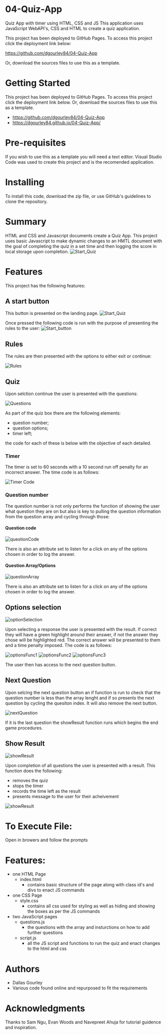 # 04-Quiz-App
Quiz App with timer using HTML, CSS and JS
This application uses JavaScript WebAPI's, CSS and  HTML to create a quiz application.

This project has been deployed to GitHub Pages. To access this project click the deployment link below:

https://github.com/dgourley84/04-Quiz-App

Or, download the sources files to use this as a template.

# Getting Started

This project has been deployed to GitHub Pages. To access this project click the deployment link below. Or, download the sources files to use this as a template.
-  https://github.com/dgourley84/04-Quiz-App
-  https://dgourley84.github.io/04-Quiz-App/

# Pre-requisites
If you wish to use this as a template you will need a text editor. Visual Studio Code was used to create this project and is the recomended application.

# Installing

To install this code, download the zip file, or use GitHub's guidelines to clone the repository.

# Summary
HTML and CSS and Javascript documents create a Quiz App. This project uses basic Javascript to make dynamic changes to an HMTL document with the goal of completing the quiz in a set time and then logging the score in local storage upon completion.
![Start_Quiz](./assets/images/Start_Page.png)

# Features
This project has the following features:
## A start button
This button is presented on the landing page.
![Start_Quiz](./assets/images/Start_Page.png)

Once pressed the following code is run with the purpose of presenting the rules to the user:
![Start_button](./assets/images/Start_Btn_Code.png)

## Rules
The rules are then presented with the options to either exit or continue:

![Rules](./assets/images/Rules.png)

## Quiz

Upon selction continue the user is presented with the questions:

![Questions](./assets/images/Quiz_Box.png)

As part of the quiz box there are the following elements:
-   question number;
-   question options;
-   timer left;

the code for each of these is below with the objective of each detailed.

### Timer
The timer is set to 60 seconds with a 10 second run off penalty for an incorrect answer. The time code is as follows:

![Timer Code](./assets/images/Timer_Code.png)

### Question number
The question number is not only performs the function of showing the user what question they are on but also is key to pulling the question information from the question array and cycling through those:

#### Question code
![questionCode](./assets/images/Question_Code.png)

There is also an attribute set to listen for a click on any of the options chosen in order to log the answer.
#### Question Array/Options
![questionArray](./assets/images/Question_Array.png)

There is also an attribute set to listen for a click on any of the options chosen in order to log the answer.

## Options selection
![optionSelection](./assets/images/Option_Selected.png)

Upon selecting a response the user is presented with the result. If correct they will have a green highlight around their answer, if not the answer they chose will be highlighted red. The correct answer will be presented to them and a time penalty imposed. The code is as follows:

![optionsFunc1](./assets/images/Option_func_1.png)
![optionsFunc2](./assets/images/Option_func_2.png)
![optionsFunc3](./assets/images/Option_func_3.png)

The user then has access to the next question button.

## Next Question
Upon selcing the next question button an if function is run to check that the question number is less than the array lenght and if so presents the next question by cycling the quesiton index. It will also remove the next button.

![nextQuestion](./assets/images/Next_Question_Fun.png)

If it is the last question the showResult function runs which begins the end game procedures.

## Show Result
![showResult](./assets/images/Result_Box.png)

Upon completion of all questions the user is presented with a result. This function does the following:
- removes the quiz
- stops the timer
- records the time left as the result
- presents message to the user for their acheivement

![showResult](./assets/images/Result_Code.png)

# To Execute File:

Open in browers and follow the prompts

# Features:

- one HTML Page
    - index.html
        - contains basic structure of the page along with class id's and divs to enact JS commands
- one CSS Page
    - style.css
        - contains all css used for styling as well as hiding and showing the boxes as per the JS commands
- two JavaScript pages
    - questions.js 
        - the questions with the array and insturctions on how to add further questions
    - script.js
        - all the JS script and functions to run the quiz and enact changes to the html and css

# Authors

- Dallas Gourley
- Various code found online and repurposed to fit the requirements

# Acknowledgments
Thanks to Sam Ngu, Evan Woods and Navepreet Ahuja for tutorial guidence and inspiration.